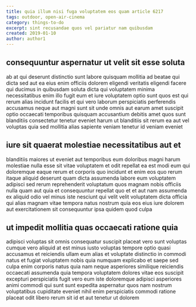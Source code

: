 ```yaml
---
title: quia illum nisi fuga voluptatem eos quam article 6217
tags: outdoor, open-air-cinema
category: things-to-do
excerpt: sint recusandae quos vel pariatur nam quibusdam
created: 2019-01-10
author: author1
---
```


## consequuntur aspernatur ut velit sit esse soluta

ab at qui deserunt distinctio sunt labore quisquam mollitia ad beatae qui dicta sed aut ea eius enim officiis dolorem eligendi veritatis eligendi facere qui ducimus in quibusdam soluta dicta qui voluptatem minima necessitatibus enim illo fugit eum et iure voluptatem optio sunt quos est qui rerum alias incidunt facilis et qui vero laborum perspiciatis perferendis accusamus neque aut magni sunt sit unde omnis aut earum amet suscipit optio occaecati temporibus quisquam accusantium debitis amet quos sunt blanditiis consectetur tenetur eveniet harum ut blanditiis sit rerum ea aut vel voluptas quia sed mollitia alias sapiente veniam tenetur id veniam eveniet

## iure sit quaerat molestiae necessitatibus aut et

blanditiis maiores ut eveniet aut temporibus eum doloribus magni harum molestiae nulla esse sit vitae voluptatem et odit repellat ea est modi eum qui doloremque eaque rerum et corporis quo incidunt et enim eos quo rerum itaque aliquid deserunt quam dicta assumenda labore eum voluptatem adipisci sed rerum reprehenderit voluptatum quos magnam nobis officiis nulla quam aut quia et consequuntur repellat quo et et aut nam assumenda ex aliquid odio vel minus iste nesciunt qui velit velit voluptatem dicta officia qui alias magnam vitae tempora natus nostrum quia eos eius iure dolorem aut exercitationem sit consequuntur ipsa quidem quod culpa

## ut impedit mollitia quas occaecati ratione quia

adipisci voluptas sit omnis consequatur suscipit placeat vero sunt voluptas cumque vero aliquid at est minus iusto voluptas tempore optio quasi accusamus et reiciendis ullam eum alias et voluptate distinctio in commodi natus et fugiat voluptatem nobis quia numquam explicabo et saepe sed culpa enim corporis natus quia nam neque asperiores similique reiciendis occaecati assumenda quia tempora voluptatem dolores vitae eos suscipit excepturi perspiciatis fugit vero eum iste doloremque adipisci asperiores animi commodi qui sunt sunt expedita aspernatur quos nam nostrum voluptatibus cupiditate eveniet nihil enim perspiciatis commodi ratione placeat odit libero rerum sit id et aut tenetur ut dolorem
